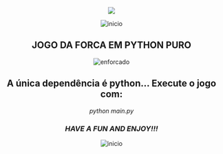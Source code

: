 <div style="text-align:center"><img src="..." />

![inicio](https://github.com/Mika-IO/jogo-da-forca/blob/master/1.png)

## JOGO DA FORCA EM PYTHON PURO 

![enforcado](https://github.com/Mika-IO/jogo-da-forca/blob/master/3.png)

## A única dependência é python... Execute o jogo com:

*python main.py*

### ***HAVE A FUN AND ENJOY!!!***
![inicio](https://github.com/Mika-IO/jogo-da-forca/blob/master/1.png)

</div>

